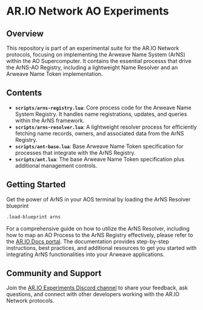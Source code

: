 # AR.IO Network AO Experiments

## Overview

This repository is part of an experimental suite for the AR.IO Network protocols, focusing on implementing the Arweave Name System (ArNS) within the AO Supercomputer. It contains the essential processs that drive the ArNS-AO Registry, including a lightweight Name Resolver and an Arweave Name Token implementation.

## Contents

- **`scripts/arns-registry.lua`**: Core process code for the Arweave Name System Registry. It handles name registrations, updates, and queries within the ArNS framework.
- **`scripts/arns-resolver.lua`**: A lightweight resolver process for efficiently fetching name records, owners, and associated data from the ArNS Registry.
- **`scripts/ant-base.lua`**: Base Arweave Name Token specification for processes that integrate with the ArNS Registry.
- **`scripts/ant.lua`**: The base Arweave Name Token specification plus additional management controls.

## Getting Started

Get the power of ArNS in your AOS terminal by loading the ArNS Resolver blueprint

```sh
.load-blueprint arns
```

For a comprehensive guide on how to utilize the ArNS Resolver, including how to map an AO Process to the ArNS Registry effectively, please refer to the [AR.IO Docs portal](https://docs.ar.io/guides/experimental/ao-resolver/). The documentation provides step-by-step instructions, best practices, and additional resources to get you started with integrating ArNS functionalities into your Arweave applications.

## Community and Support

Join the [AR.IO Experiments Discord channel](https://discord.gg/bcVkn9u45c) to share your feedback, ask questions, and connect with other developers working with the AR.IO Network protocols.
